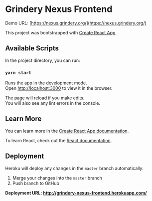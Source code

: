 # Grindery Nexus Frontend

Demo URL: [https://nexus.grindery.org/](https://nexus.grindery.org/)

This project was bootstrapped with [Create React App](https://github.com/facebook/create-react-app).

## Available Scripts

In the project directory, you can run:

### `yarn start`

Runs the app in the development mode.\
Open [http://localhost:3000](http://localhost:3000) to view it in the browser.

The page will reload if you make edits.\
You will also see any lint errors in the console.

## Learn More

You can learn more in the [Create React App documentation](https://facebook.github.io/create-react-app/docs/getting-started).

To learn React, check out the [React documentation](https://reactjs.org/).

## Deployment

Heroku will deploy any changes in the `master` branch automatically:

1. Merge your changes into the `master` branch
2. Push branch to GitHub

**Deployment URL: http://grindery-nexus-frontend.herokuapp.com/**
